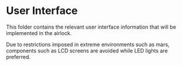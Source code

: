 # User Interface

This folder contains the relevant user interface information that will be implemented in the airlock.

Due to restrictions imposed in extreme environments such as mars, components such as LCD screens are avoided while LED lights are preferred.  
